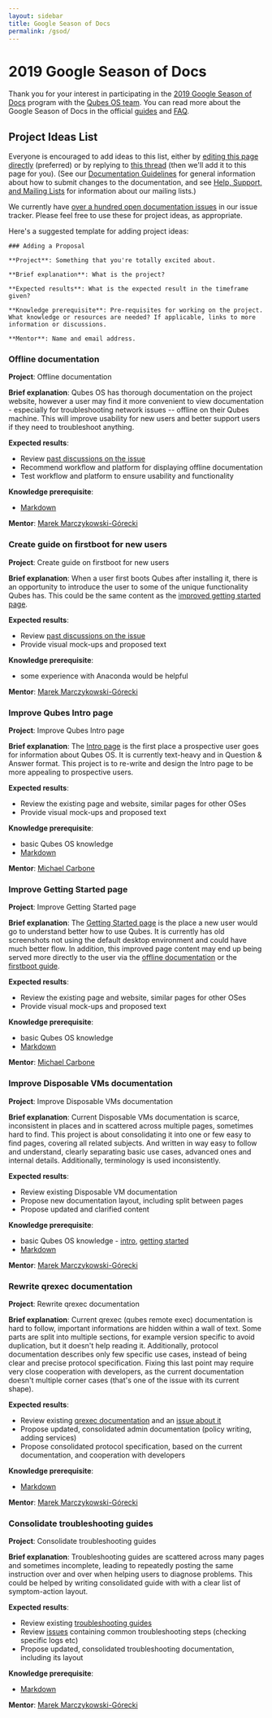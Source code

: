 ```yaml
---
layout: sidebar
title: Google Season of Docs
permalink: /gsod/
---
```


# 2019 Google Season of Docs

Thank you for your interest in participating in the [2019 Google Season of Docs][gsod] program with the [Qubes OS team][team]. You can read more about the Google Season of Docs in the official [guides][gsod-doc] and [FAQ][gsod-faq].


## Project Ideas List

Everyone is encouraged to add ideas to this list, either by [editing this page directly][gsod.md] (preferred) or by replying to [this thread][gsod-2019-thread] (then we'll add it to this page for you). (See our [Documentation Guidelines] for general information about how to submit changes to the documentation, and see [Help, Support, and Mailing Lists] for information about our mailing lists.)

We currently have [over a hundred open documentation issues][doc-issues] in our issue tracker. Please feel free to use these for project ideas, as appropriate.

Here's a suggested template for adding project ideas:

```
### Adding a Proposal

**Project**: Something that you're totally excited about.

**Brief explanation**: What is the project?

**Expected results**: What is the expected result in the timeframe given?

**Knowledge prerequisite**: Pre-requisites for working on the project. What knowledge or resources are needed? If applicable, links to more information or discussions.

**Mentor**: Name and email address.
```
### Offline documentation

**Project**: Offline documentation

**Brief explanation**: Qubes OS has thorough documentation on the project website, however a user may find it more convenient to view documentation - especially for troubleshooting network issues -- offline on their Qubes machine. This will improve usability for new users and better support users if they need to troubleshoot anything.

**Expected results**: 

 - Review [past discussions on the issue](https://github.com/QubesOS/qubes-issues/issues/1019)
 - Recommend workflow and platform for displaying offline documentation
 - Test workflow and platform to ensure usability and functionality

**Knowledge prerequisite**: 

 - [Markdown][markdown]

**Mentor**: [Marek Marczykowski-Górecki][team]

### Create guide on firstboot for new users

**Project**: Create guide on firstboot for new users

**Brief explanation**: When a user first boots Qubes after installing it, there is an opportunity to introduce the user to some of the unique functionality Qubes has. This could be the same content as the [improved getting started page](#improve-getting-started-page).

**Expected results**: 

 - Review [past discussions on the issue](https://github.com/QubesOS/qubes-issues/issues/1774)
 - Provide visual mock-ups and proposed text 
  
**Knowledge prerequisite**: 

 - some experience with Anaconda would be helpful

**Mentor**: [Marek Marczykowski-Górecki][team]

### Improve Qubes Intro page

**Project**: Improve Qubes Intro page

**Brief explanation**: The [Intro page](https://www.qubes-os.org/intro/) is the first place a prospective user goes for information about Qubes OS. It is currently text-heavy and in Question & Answer format. This project is to re-write and design the Intro page to be more appealing to prospective users.

**Expected results**: 

 - Review the existing page and website, similar pages for other OSes
 - Provide visual mock-ups and proposed text 

**Knowledge prerequisite**: 

- basic Qubes OS knowledge
- [Markdown][markdown]

**Mentor**: [Michael Carbone][team]

### Improve Getting Started page

**Project**: Improve Getting Started page

**Brief explanation**: The [Getting Started page](https://www.qubes-os.org/getting-started/) is the place a new user would go to understand better how to use Qubes. It is currently has old screenshots not using the default desktop environment and could have much better flow. In addition, this improved page content may end up being served more directly to the user via the [offline documentation](#offline-documentation) or the [firstboot guide](#create-guide-on-firstboot-for-new-users). 

**Expected results**: 

 - Review the existing page and website, similar pages for other OSes
 - Provide visual mock-ups and proposed text 

**Knowledge prerequisite**: 

- basic Qubes OS knowledge
- [Markdown][markdown]

**Mentor**: [Michael Carbone][team]

### Improve Disposable VMs documentation

**Project**: Improve Disposable VMs documentation

**Brief explanation**: Current Disposable VMs documentation is scarce, inconsistent in places and in scattered across multiple pages, sometimes hard to find.
This project is about consolidating it into one or few easy to find pages, covering all related subjects.
And written in way easy to follow and understand, clearly separating basic use cases, advanced ones and internal details.
Additionally, terminology is used inconsistently.

**Expected results**:

- Review existing Disposable VM documentation
- Propose new documentation layout, including split between pages
- Propose updated and clarified content

**Knowledge prerequisite**:

- basic Qubes OS knowledge - [intro], [getting started]
- [Markdown][markdown]

**Mentor**: [Marek Marczykowski-Górecki][team]

### Rewrite qrexec documentation

**Project**: Rewrite qrexec documentation

**Brief explanation**: Current qrexec (qubes remote exec) documentation is hard to follow, important informations are hidden within a wall of text.
Some parts are split into multiple sections, for example version specific to avoid duplication, but it doesn't help reading it.
Additionally, protocol documentation describes only few specific use cases, instead of being clear and precise protocol specification.
Fixing this last point may require very close cooperation with developers, as the current documentation doesn't multiple corner cases (that's one of the issue with its current shape).

**Expected results**:

- Review existing [qrexec documentation](https://www.qubes-os.org/doc/qrexec3/) and an [issue about it](https://github.com/QubesOS/qubes-issues/issues/1392)
- Propose updated, consolidated admin documentation (policy writing, adding services)
- Propose consolidated protocol specification, based on the current documentation, and cooperation with developers

**Knowledge prerequisite**:

- [Markdown][markdown]

**Mentor**: [Marek Marczykowski-Górecki][team]

### Consolidate troubleshooting guides

**Project**: Consolidate troubleshooting guides

**Brief explanation**: Troubleshooting guides are scattered across many pages and sometimes incomplete, leading to repeatedly posting the same instruction over and over when helping users to diagnose problems.
This could be helped by writing consolidated guide with with a clear list of symptom-action layout.

**Expected results**:

- Review existing [troubleshooting guides](https://www.qubes-os.org/doc/#troubleshooting)
- Review [issues][doc-issues] containing common troubleshooting steps (checking specific logs etc)
- Propose updated, consolidated troubleshooting documentation, including its layout

**Knowledge prerequisite**:

- [Markdown][markdown]

**Mentor**: [Marek Marczykowski-Górecki][team]

[gsod]: https://developers.google.com/season-of-docs/
[team]: /team/
[gsod-doc]: https://developers.google.com/season-of-docs/docs/
[gsod-faq]: https://developers.google.com/season-of-docs/docs/faq
[gsod.md]: https://github.com/QubesOS/qubes-doc/blob/master/basics_dev/gsod.md
[gsod-2019-thread]: https://groups.google.com/d/msgid/qubes-project/aac9b148-4081-ebd8-cb9d-9a9191033484%40qubes-os.org
[Documentation Guidelines]: /doc/doc-guidelines/
[Help, Support, and Mailing Lists]: /support/
[intro]: /intro/
[getting started]: /getting-started/
[markdown]: https://daringfireball.net/projects/markdown/
[doc-issues]: https://github.com/QubesOS/qubes-issues/issues?q=is%3Aopen+is%3Aissue+label%3A%22C%3A+doc%22

